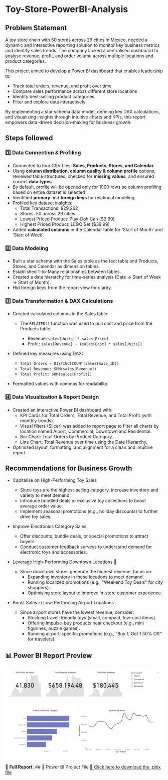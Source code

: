 # Toy-Store-PowerBI-Analysis

## Problem Statement

A toy store chain with 50 stores across 29 cities in Mexico, needed a dynamic and interactive reporting solution to monitor key business metrics and identify sales trends. The company lacked a centralised dashboard to analyse revenue, profit, and order volume across multiple locations and product categories.

This project aimed to develop a Power BI dashboard that enables leadership to:
- Track total orders, revenue, and profit over time
- Compare sales performance across different store locations
- Identify best-selling product categories
- Filter and explore data interactively

By implementing a star schema data model, defining key DAX calculations, and visualizing insights through intuitive charts and KPIs, this report empowers data-driven decision-making for business growth.


## Steps followed 

### 1️⃣ Data Connection & Profiling  
- Connected to four CSV files: **Sales, Products, Stores, and Calendar.**
- Uisng **column distribution, column quality & column profile** options, reviewed table structures, checked for **missing values**, and ensured correct **data types**.
- By default, profile will be opened only for 1000 rows so   column profiling based on entire dataset is selected
- Identified **primary** and **foreign keys** for relational modeling.
- Profiled key dataset insights:
    - Total Transactions: 829,262
    - Stores: 50 across 29 cities
    - Lowest Priced Product: Play-Doh Can ($2.99)
    - Highest Priced Product: LEGO Set ($39.99)
- Added **calculated columns**  in the Calendar table for ‘Start of Month’ and ‘Start of Week’.

### 2️⃣ Data Modeling  

- Built a star schema with the Sales table as the fact table and Products, Stores, and Calendar as dimension tables.
- Established 1-to-Many relationships between tables.
- Created a date hierarchy for time-series analysis (Date → Start of Week → Start of Month).
- Hid foreign keys from the report view for clarity.

### 3️⃣ Data Transformation & DAX Calculations

- Created calculated columns in the Sales table:
    - The `RELATED()` function was used to pull cost and price from the Products table.

         - Revenue: `sales[Units] * sales[Price]`
        - Profit: `sales[Revenue] - (sales[Cost] * sales[Units])`
- Defined key measures using DAX:
    - `Total Orders = DISTINCTCOUNT(sales[Sale_ID])`
    - `Total Revenue: SUM(sales[Revenue])`
    - `Total Profit: SUM(sales[Profit])`

- Formatted values with commas for readability.

### 4️⃣ Data Visualization & Report Design  

- Created an interactive Power BI dashboard with:
    -  KPI Cards for Total Orders, Total Revenue, and Total Profit (with monthly trends).
    - Visual filters (Slicer) was added to report page to filter all charts by location named Aiport, Commercial, Downtown and Residential.
    - Bar Chart: Total Orders by Product Category.
    - Line Chart: Total Revenue over time using the Date    Hierarchy.
- Optimized layout, formatting, and alignment for a clean and intuitive report.

## Recommendations for Business Growth

- Capitalise on High-Performing Toy Sales
     - Since toys are the highest-selling category, increase inventory and variety to meet demand.
    - Introduce bundled deals or exclusive toy collections to boost average order value.
    - Implement seasonal promotions (e.g., holiday discounts) to further drive toy sales.

-  Improve Electronics Category Sales
    - Offer discounts, bundle deals, or special promotions to attract buyers.
    - Conduct customer feedback surveys to understand demand for electronic toys and accessories.

- Leverage High-Performing Downtown Locations 📍 
    - Since downtown stores generate the highest revenue, focus on:
        - Expanding inventory in these locations to meet demand.
        - Running localized promotions (e.g., "Weekend Toy Deals" for city shoppers).
        - Optimising store layout to improve in-store customer experience.

- Boost Sales in Low-Performing Airport Locations
    - Since airport stores have the lowest revenue, consider:
        - Stocking travel-friendly toys (small, compact, low-cost items).
       - Offering impulse-buy products near checkout (e.g., mini figurines, puzzle games).
        - Running airport-specific promotions (e.g., “Buy 1, Get 1 50% Off” for travelers).
     
## 📊 Power BI Report Preview  

![Power BI Dashboard Preview](https://github.com/folakeobalakun/Toy-Store-PowerBI-Analysis/blob/main/Toy%20store%20Project-1.png)  

📄 **Full Report:** ## 📂 Power BI Project File
[🔗 Click here to download the .pbix file](https://github.com/folakeobalakun/Toy-Store-PowerBI-Analysis/blob/main/Toy%20store%20Project.pbix)

